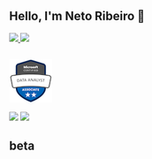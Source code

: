 ## Hello, I'm Neto Ribeiro 👋 
 <div>
  <a href="https://github.com/netoribeiro">
  <img height="180em" src="https://github-readme-stats.vercel.app/api?username=netoribeiro&show_icons=true&theme=dracula&include_all_commits=true&count_private=true"/>
  <img height="180em" src="https://github-readme-stats.vercel.app/api/top-langs/?username=netoribeiro&layout=compact&langs_count=7&theme=dracula"/>
</div>
 
  ##

[![Power BI Certificate](/assets/images/microsoft-certified-data-analyst-associate.1.png "Microsoft Data Analyst Associate")](https://www.credly.com/badges/5fc958a8-0fd0-4723-aabc-017aab3f988e/public_url)
 
<div> 
  <a href="https://instagram.com/netoribeiro_" target="_blank"><img src="https://img.shields.io/badge/-Instagram-%23E4405F?style=for-the-badge&logo=instagram&logoColor=white" target="_blank"></a>
  <a href="https://www.linkedin.com/in/netoribeiro" target="_blank"><img src="https://img.shields.io/badge/-LinkedIn-%230077B5?style=for-the-badge&logo=linkedin&logoColor=white" target="_blank"></a> 
 </div>
  
## beta
